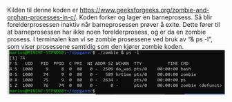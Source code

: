 Kilden til denne koden er https://www.geeksforgeeks.org/zombie-and-orphan-processes-in-c/.
Koden forker og lager en barneprosess. Så blir forelderprosessen inaktiv når barneprosessen prøver å exite. Dette fører til at barneprosessen har ikke noen forelderprosess, og er da en zombie prosess. I terminalen kan vi se zombie prosessene ved bruk av “& ps -l”, som viser prosessene samtidig som den kjører zombie koden.
![Image319](https://raw.githubusercontent.com/MariusUIA/Gruppe23-Modul3/main/Task%203.19/image19.png)
